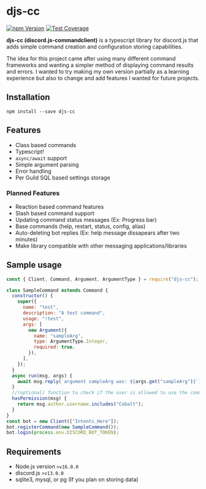 # djs-cc

[![npm Version](https://img.shields.io/npm/v/djs-cc.svg)](https://www.npmjs.com/package/djs-cc)
[![Test Coverage](https://codeclimate.com/github/matthewferderber/djs-cc/badges/coverage.svg)](https://codeclimate.com/github/matthewferderber/djs-cc)

**djs-cc (discord.js-commandclient)** is a typescript library for discord.js that adds simple command creation and configuration storing capabilities.

The idea for this project came after using many different command frameworks and wanting a simpler method of displaying command results and errors. I wanted to try making my own version partially as a learning experience but also to change and add features I wanted for future projects.

## Installation

`npm install --save djs-cc`

## Features

- Class based commands
- Typescript!
- `async/await` support
- Simple argument parsing
- Error handling
- Per Guild SQL based settings storage

### Planned Features

- Reaction based command features
- Slash based command support
- Updating command status messages (Ex: Progress bar)
- Base commands (help, restart, status, config, alias)
- Auto-deleting bot replies (Ex: help message dissapears after two minutes)
- Make library compatible with other messaging applications/libraries

## Sample usage

```javascript
const { Client, Command, Argument, ArgumentType } = require("djs-cc");

class SampleCommand extends Command {
  constructor() {
    super({
      name: "test",
      description: "A test command",
      usage: "!test",
      args: [
        new Argument({
          name: "sampleArg",
          type: ArgumentType.Integer,
          required: true,
        }),
      ],
    });
  }
  async run(msg, args) {
    await msg.reply(`argument sampleArg was: ${args.get("sampleArg")}`);
  }
  //(optional) function to check if the user is allowed to use the command
  hasPermission(msg) {
    return msg.author.username.includes("Cobalt");
  }
}
const bot = new Client(["Intents_Here"]);
bot.registerCommand(new SampleCommand());
bot.login(process.env.DISCORD_BOT_TOKEN);
```

## Requirements

- Node.js version `>v16.0.0`
- discord.js `>v13.0.0`
- sqlite3, mysql, or pg (If you plan on storing data)
